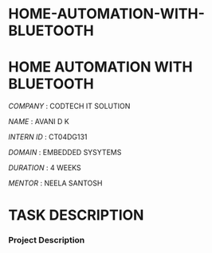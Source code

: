 # HOME-AUTOMATION-WITH-BLUETOOTH

# HOME AUTOMATION WITH BLUETOOTH

*COMPANY* : CODTECH IT SOLUTION

*NAME* : AVANI D K

*INTERN ID* : CT04DG131

*DOMAIN* : EMBEDDED SYSYTEMS

*DURATION* : 4 WEEKS

*MENTOR* : NEELA SANTOSH

# TASK DESCRIPTION

### Project Description
